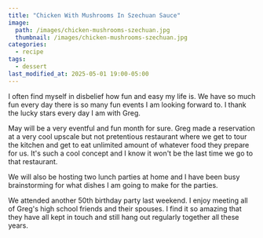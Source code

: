 ```yaml
---
title: "Chicken With Mushrooms In Szechuan Sauce"
image: 
  path: /images/chicken-mushrooms-szechuan.jpg
  thumbnail: /images/chicken-mushrooms-szechuan.jpg
categories:
  - recipe
tags:
  - dessert
last_modified_at: 2025-05-01 19:00-05:00
---
```



I often find myself in disbelief how fun and easy my life is. We have so much fun every day there is so many fun events I am looking forward to. I thank the lucky stars every day I am with Greg.

May will be a very eventful and fun month for sure. Greg made a reservation at a very cool upscale but not pretentious restaurant where we get to tour the kitchen and get to eat unlimited amount of whatever food they prepare for us. It's such a cool concept and I know it won't be the last time we go to that restaurant.

We will also be hosting two lunch parties at home and I have been busy brainstorming for what dishes I am going to make for the parties.

We attended another 50th birthday party last weekend. I enjoy meeting all of Greg's high school friends and their spouses. I find it so amazing that they have all kept in touch and still hang out regularly together all these years.

